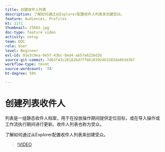 ```yaml
---
title: 创建收件人列表
description: 了解如何通过从Explorer配置收件人列表来创建受众。
feature: Audiences, Profiles
kt: 2171
thumbnail: 25602.jpg
doc-type: feature video
activity: setup
team: DOC
role: User
level: Beginner
exl-id: 91e3c9ea-9e5f-43bc-8ed4-ab57e6226d2b
source-git-commit: 7d63f43c26182bd7ffb618392463283da0b3d307
workflow-type: tm+mt
source-wordcount: '74'
ht-degree: 59%

---
```


# 创建列表收件人

列表是一组静态收件人档案，用于在投放操作期间提供定位目标，或在导入操作或工作流执行期间进行更新。收件人列表也称为受众。

了解如何通过从Explorer配置收件人列表来创建受众。

>[!VIDEO](https://video.tv.adobe.com/v/25602/quality=12)
